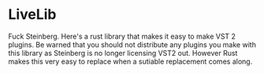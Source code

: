 # LiveLib
Fuck Steinberg. Here's a rust library that makes it easy to make VST 2 plugins. Be warned that you should not distribute any plugins you make with this library as Steinberg is no longer licensing VST2 out. However Rust makes this very easy to replace when a sutiable replacement comes along.
